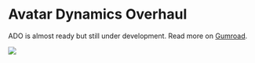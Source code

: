 # Avatar Dynamics Overhaul
ADO is almost ready but still under development. Read more on [Gumroad](https://www.dreadrith.com/l/ADOverhaul).

![](https://public-files.gumroad.com/ymzgjzvfakm6ooqsxtncenimxqa1)